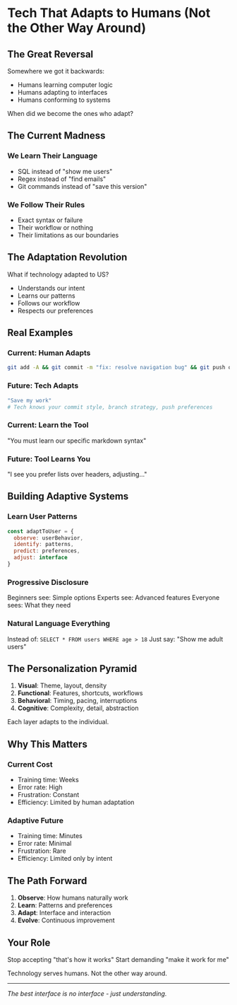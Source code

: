 # Tech That Adapts to Humans (Not the Other Way Around)

## The Great Reversal

Somewhere we got it backwards:
- Humans learning computer logic
- Humans adapting to interfaces
- Humans conforming to systems

When did we become the ones who adapt?

## The Current Madness

### We Learn Their Language
- SQL instead of "show me users"
- Regex instead of "find emails"
- Git commands instead of "save this version"

### We Follow Their Rules
- Exact syntax or failure
- Their workflow or nothing
- Their limitations as our boundaries

## The Adaptation Revolution

What if technology adapted to US?
- Understands our intent
- Learns our patterns
- Follows our workflow
- Respects our preferences

## Real Examples

### Current: Human Adapts
```bash
git add -A && git commit -m "fix: resolve navigation bug" && git push origin main
```

### Future: Tech Adapts
```bash
"Save my work"
# Tech knows your commit style, branch strategy, push preferences
```

### Current: Learn the Tool
"You must learn our specific markdown syntax"

### Future: Tool Learns You
"I see you prefer lists over headers, adjusting..."

## Building Adaptive Systems

### Learn User Patterns
```javascript
const adaptToUser = {
  observe: userBehavior,
  identify: patterns,
  predict: preferences,
  adjust: interface
}
```

### Progressive Disclosure
Beginners see: Simple options
Experts see: Advanced features
Everyone sees: What they need

### Natural Language Everything
Instead of: `SELECT * FROM users WHERE age > 18`
Just say: "Show me adult users"

## The Personalization Pyramid

1. **Visual**: Theme, layout, density
2. **Functional**: Features, shortcuts, workflows  
3. **Behavioral**: Timing, pacing, interruptions
4. **Cognitive**: Complexity, detail, abstraction

Each layer adapts to the individual.

## Why This Matters

### Current Cost
- Training time: Weeks
- Error rate: High
- Frustration: Constant
- Efficiency: Limited by human adaptation

### Adaptive Future
- Training time: Minutes
- Error rate: Minimal
- Frustration: Rare
- Efficiency: Limited only by intent

## The Path Forward

1. **Observe**: How humans naturally work
2. **Learn**: Patterns and preferences
3. **Adapt**: Interface and interaction
4. **Evolve**: Continuous improvement

## Your Role

Stop accepting "that's how it works"
Start demanding "make it work for me"

Technology serves humans.
Not the other way around.

---

*The best interface is no interface - just understanding.*